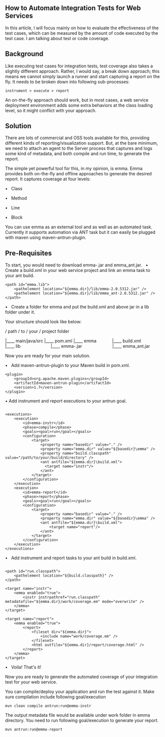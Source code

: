 ## How to Automate Integration Tests for Web Services

In this article, I will focus mainly on how to evaluate the effectiveness of the test cases, which can be measured by the amount of code executed by the test case. I am talking about test or code coverage.

## Background

Like executing test cases for integration tests, test coverage also takes a slightly different approach. Rather, I would say, a break down approach; this means we cannot simply launch a runner and start capturing a report on the fly. It needs to be broken down into following sub-processes:

```
instrument > execute > report
```

An on-the-fly approach should work, but in most cases, a web service deployment environment adds some extra behaviors at the class loading level, so it might conflict with your approach.

## Solution

There are lots of commercial and OSS tools available for this, providing different kinds of reporting/visualization support. But, at the bare minimum, we need to attach an agent to the Server process that captures and logs some kind of metadata, and both compile and run time, to generate the report.

The simple yet powerful tool for this, in my opinion, is emma. Emma provides both on-the-fly and offline approaches to generate the desired report. It captures coverage at four levels:

•   Class

•   Method

•   Line

•   Block


You can use emma as an external tool and as well as an automated task. Currently it supports automation via ANT task but it can easily be plugged with maven using maven-antrun-plugin.

## Pre-Requisites

To start, you would need to download emma-<version>.jar and emma_ant<version>.jar.
  
•   Create a build.xml in your web service project and link an emma task to your ant build.

```
<path id="emma.lib">
    <pathelement location="${emma.dir}/lib/emma-2.0.5312.jar" />
    <pathelement location="${emma.dir}/lib/emma_ant-2.0.5312.jar" />
</path>

```

•   Create a folder for emma and put the build.xml and above jar in a lib folder under it.

Your structure should look like below:

/ path / to / your / project folder

|____ main/java/src
|____ pom.xml
|____ emma            
      |____ build.xml            
      |____ lib                        
            |____ emma-<version>.jar                        
            |____ emma_ant<version>.jar


Now you are ready for your main solution.

•   Add maven-antrun-plugin to your Maven build in pom.xml.

```
<plugin>
    <groupId>org.apache.maven.plugins</groupId>
    <artifactId>maven-antrun-plugin</artifactId>
    <version>1.7</version>
</plugin>

```

•   Add instrument and report executions to your antrun goal.

```

<executions>
    <execution>
        <id>emma-instr</id>
        <phase>compile</phase>
        <goals><goal>run</goal></goals>
        <configuration>
            <target>
                <property name="basedir" value="." />
                <property name="emma.dir" value="${basedir}\emma" />
                <property name="build.classpath" value="/path/to/your/build/directory" />
                <ant antfile="${emma.dir}\build.xml">
                  <target name="instr"/>
                </ant>
            </target>
        </configuration>
    </execution>
    <execution>
        <id>emma-report</id>
        <phase>report</phase>
        <goals><goal>run</goal></goals>
        <configuration>
            <target>
                <property name="basedir" value="." />
                <property name="emma.dir" value="${basedir}\emma" />
                <ant antfile="${emma.dir}\build.xml">
                    <target name="report"/>
                </ant>
            </target>
        </configuration>
    </execution>
</executions>

```

•   Add instrument and report tasks to your ant build in build.xml.

```

<path id="run.classpath">
    <pathelement location="${build.classpath}" />
</path>

<target name="instr">
    <emma enabled="true">
        <instr instrpathref="run.classpath" metadatafile="${emma.dir}/work/coverage.em" mode="overwrite" />
    </emma>
</target>

<target name="report">
    <emma enabled="true">
        <report>
            <fileset dir="${emma.dir}">
                <include name="work/coverage.em" />
            </fileset>
            <html outfile="${emma.dir}/report/coverage.html" />
        </report>
    </emma>
</target>

```

•   Voila! That's it!



Now you are ready to generate the automated coverage of your integration test for your web service.

You can compile/deploy your application and run the test against it. Make sure compilation include following goal/execution

```
mvn clean compile antrun:run@emma-instr
```

The output metadata file would be available under work folder in emma directory. You need to run following goal/execution to
generate your report.

```
mvn antrun:run@emma-report
```
